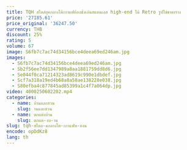 ```yaml
---
title: TQH สไตล์ยุคกลางโต๊ะกาแฟห้องนั่งเล่นสแตนเลส high-end ไม้ Retro รูปไข่ชาตาราง
price: '27185.61'
price_original: '36247.50'
currency: THB
discount: 25%
rating: 5
volume: 67
image: S6fb7c7ac74d34156bce4deea69ed246am.jpg
images:
  - S6fb7c7ac74d34156bce4deea69ed246am.jpg
  - Sb2f56ee7dd1347989a8aa1881759dd8d6.jpg
  - Se044f0ca71214323ad8619c990e1dbdef.jpg
  - Scf7a318a19ed4b68a8a58ae138228e038.jpg
  - S80efba4c877845ad85399a1c4f7a064dp.jpg
video: 4000250602202.mp4
categories:
  - name: บ้านและสวน
    slug: านและสวน
  - name: ตกแต่งบ้าน
    slug: ตกแต-งบ-าน
slug: tqh-สไตล-คกลางโต-ะกาแฟห-องน
encode: opDdKz8
lang: th
---
```

  
